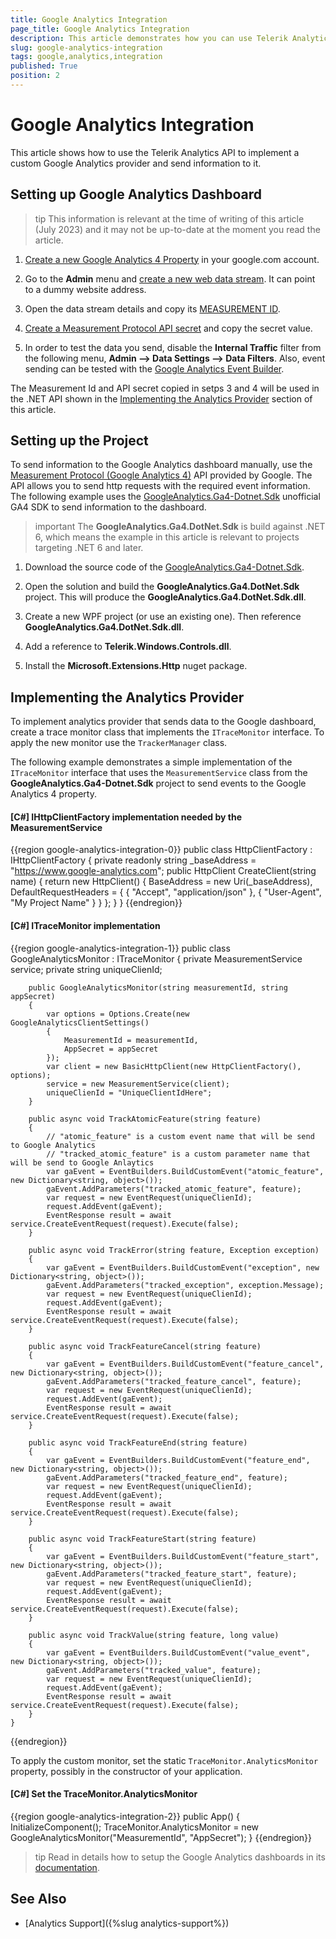 ```yaml
---
title: Google Analytics Integration
page_title: Google Analytics Integration
description: This article demonstrates how you can use Telerik Analytics API to implement a custom Google Analytics provider.
slug: google-analytics-integration
tags: google,analytics,integration
published: True
position: 2
---
```


# Google Analytics Integration

This article shows how to use the Telerik Analytics API to implement a custom Google Analytics provider and send information to it.

## Setting up Google Analytics Dashboard

>tip This information is relevant at the time of writing of this article (July 2023) and it may not be up-to-date at the moment you read the article.

1. [Create a new Google Analytics 4 Property](https://support.google.com/analytics/answer/9744165?hl=en#upgrade&zippy=%2Cin-this-article) in your google.com account.

2. Go to the __Admin__ menu and [create a new web data stream](https://support.google.com/analytics/answer/9304153?hl=en). It can point to a dummy website address.

3. Open the data stream details and copy its [MEASUREMENT ID](https://support.google.com/analytics/answer/12270356?hl=en).

4. [Create a Measurement Protocol API secret](https://support.google.com/analytics/thread/78848659/ga4-how-create-api-secret-for-measurement-protocol?hl=en) and copy the secret value.

5. In order to test the data you send, disable the __Internal Traffic__ filter from the following menu, __Admin &mdash;> Data Settings &mdash;> Data Filters__. Also, event sending can be tested with the [Google Analytics Event Builder](https://ga-dev-tools.google/ga4/event-builder/).

The Measurement Id and API secret copied in setps 3 and 4 will be used in the .NET API shown in the [Implementing the Analytics Provider](#implementing-the-analytics-provider) section of this article.

## Setting up the Project

To send information to the Google Analytics dashboard manually, use the [Measurement Protocol (Google Analytics 4)](https://developers.google.com/analytics/devguides/collection/protocol/ga4) API provided by Google. The API allows you to send http requests with the required event information. The following example uses the [GoogleAnalytics.Ga4-Dotnet.Sdk](https://github.com/DAIMTO/GoogleAnalytics.Ga4.Dotnet.Sdk) unofficial GA4 SDK to send information to the dashboard.

>important The __GoogleAnalytics.Ga4.DotNet.Sdk__ is build against .NET 6, which means the example in this article is relevant to projects targeting .NET 6 and later.

1. Download the source code of the [GoogleAnalytics.Ga4-Dotnet.Sdk](https://github.com/DAIMTO/GoogleAnalytics.Ga4.Dotnet.Sdk).

2. Open the solution and build the __GoogleAnalytics.Ga4.DotNet.Sdk__ project. This will produce the __GoogleAnalytics.Ga4.DotNet.Sdk.dll__.

3. Create a new WPF project (or use an existing one). Then reference __GoogleAnalytics.Ga4.DotNet.Sdk.dll__.

4. Add a reference to __Telerik.Windows.Controls.dll__.

5. Install the __Microsoft.Extensions.Http__ nuget package.

## Implementing the Analytics Provider

To implement analytics provider that sends data to the Google dashboard, create a trace monitor class that implements the `ITraceMonitor` interface. To apply the new monitor use the `TrackerManager` class.

The following example demonstrates a simple implementation of the `ITraceMonitor` interface that uses the `MeasurementService` class from the __GoogleAnalytics.Ga4-Dotnet.Sdk__ project to send events to the Google Analytics 4 property.

#### __[C#] IHttpClientFactory implementation needed by the MeasurementService__  
{{region google-analytics-integration-0}}
	public class HttpClientFactory : IHttpClientFactory
    {
        private readonly string _baseAddress = "https://www.google-analytics.com";
        public HttpClient CreateClient(string name)
        {
            return new HttpClient()
            {
                BaseAddress = new Uri(_baseAddress),
                DefaultRequestHeaders =
                {
                    { "Accept", "application/json" },
                    { "User-Agent", "My Project Name" }
                }
            };
        }
    }
{{endregion}}

#### __[C#] ITraceMonitor implementation__  
{{region google-analytics-integration-1}}
	public class GoogleAnalyticsMonitor : ITraceMonitor
    {
        private MeasurementService service;
        private string uniqueClienId;

        public GoogleAnalyticsMonitor(string measurementId, string appSecret)
        {
            var options = Options.Create(new GoogleAnalyticsClientSettings()
            {
                MeasurementId = measurementId,
                AppSecret = appSecret
            });
            var client = new BasicHttpClient(new HttpClientFactory(), options);
            service = new MeasurementService(client);
            uniqueClienId = "UniqueClientIdHere";
        }
               
        public async void TrackAtomicFeature(string feature)
        {
            // "atomic_feature" is a custom event name that will be send to Google Analytics
            // "tracked_atomic_feature" is a custom parameter name that will be send to Google Anlaytics
            var gaEvent = EventBuilders.BuildCustomEvent("atomic_feature", new Dictionary<string, object>());
            gaEvent.AddParameters("tracked_atomic_feature", feature);
            var request = new EventRequest(uniqueClienId);
            request.AddEvent(gaEvent);
            EventResponse result = await service.CreateEventRequest(request).Execute(false);            
        }

        public async void TrackError(string feature, Exception exception)
        {
            var gaEvent = EventBuilders.BuildCustomEvent("exception", new Dictionary<string, object>());
            gaEvent.AddParameters("tracked_exception", exception.Message);
            var request = new EventRequest(uniqueClienId);
            request.AddEvent(gaEvent);
            EventResponse result = await service.CreateEventRequest(request).Execute(false);
        }

        public async void TrackFeatureCancel(string feature)
        {
            var gaEvent = EventBuilders.BuildCustomEvent("feature_cancel", new Dictionary<string, object>());
            gaEvent.AddParameters("tracked_feature_cancel", feature);
            var request = new EventRequest(uniqueClienId);
            request.AddEvent(gaEvent);
            EventResponse result = await service.CreateEventRequest(request).Execute(false);
        }

        public async void TrackFeatureEnd(string feature)
        {
            var gaEvent = EventBuilders.BuildCustomEvent("feature_end", new Dictionary<string, object>());
            gaEvent.AddParameters("tracked_feature_end", feature);
            var request = new EventRequest(uniqueClienId);
            request.AddEvent(gaEvent);
            EventResponse result = await service.CreateEventRequest(request).Execute(false);
        }

        public async void TrackFeatureStart(string feature)
        {
            var gaEvent = EventBuilders.BuildCustomEvent("feature_start", new Dictionary<string, object>());
            gaEvent.AddParameters("tracked_feature_start", feature);
            var request = new EventRequest(uniqueClienId);
            request.AddEvent(gaEvent);
            EventResponse result = await service.CreateEventRequest(request).Execute(false);
        }

        public async void TrackValue(string feature, long value)
        {
            var gaEvent = EventBuilders.BuildCustomEvent("value_event", new Dictionary<string, object>());
            gaEvent.AddParameters("tracked_value", feature);
            var request = new EventRequest(uniqueClienId);
            request.AddEvent(gaEvent);
            EventResponse result = await service.CreateEventRequest(request).Execute(false);
        }
    }
{{endregion}}

To apply the custom monitor, set the static `TraceMonitor.AnalyticsMonitor` property, possibly in the constructor of your application.

#### __[C#] Set the TraceMonitor.AnalyticsMonitor__  
{{region google-analytics-integration-2}}
	public App()
	{
		InitializeComponent();
		TraceMonitor.AnalyticsMonitor = new GoogleAnalyticsMonitor("MeasurementId", "AppSecret");
	}
{{endregion}}

>tip Read in details how to setup the Google Analytics dashboards in its [documentation](https://support.google.com/analytics/).

## See Also  
* [Analytics Support]({%slug analytics-support%})
